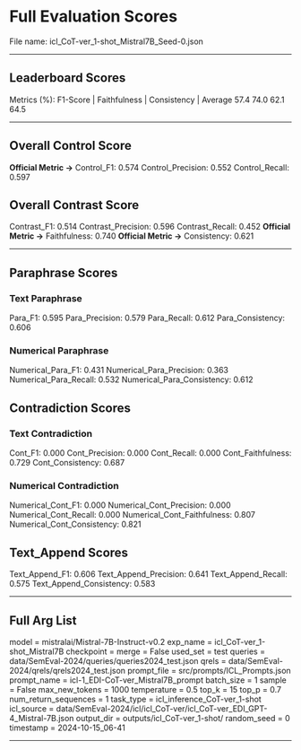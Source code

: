 # Full Evaluation Scores

File name: icl_CoT-ver_1-shot_Mistral7B_Seed-0.json


---

## Leaderboard Scores

Metrics (%): F1-Score | Faithfulness | Consistency | Average
                57.4        74.0          62.1        64.5

---

## Overall Control Score

**Official Metric ->** Control_F1: 0.574
Control_Precision: 0.552
Control_Recall: 0.597

## Overall Contrast Score

Contrast_F1: 0.514
Contrast_Precision: 0.596
Contrast_Recall: 0.452
**Official Metric ->** Faithfulness: 0.740
**Official Metric ->** Consistency: 0.621

---


## Paraphrase Scores


### Text Paraphrase

Para_F1: 0.595
Para_Precision: 0.579
Para_Recall: 0.612
Para_Consistency: 0.606


### Numerical Paraphrase

Numerical_Para_F1: 0.431
Numerical_Para_Precision: 0.363
Numerical_Para_Recall: 0.532
Numerical_Para_Consistency: 0.612


## Contradiction Scores


### Text Contradiction

Cont_F1: 0.000
Cont_Precision: 0.000
Cont_Recall: 0.000
Cont_Faithfulness: 0.729
Cont_Consistency: 0.687


### Numerical Contradiction

Numerical_Cont_F1: 0.000
Numerical_Cont_Precision: 0.000
Numerical_Cont_Recall: 0.000
Numerical_Cont_Faithfulness: 0.807
Numerical_Cont_Consistency: 0.821


## Text_Append Scores

Text_Append_F1: 0.606
Text_Append_Precision: 0.641
Text_Append_Recall: 0.575
Text_Append_Consistency: 0.583

---

## Full Arg List

model = mistralai/Mistral-7B-Instruct-v0.2
exp_name = icl_CoT-ver_1-shot_Mistral7B
checkpoint = 
merge = False
used_set = test
queries = data/SemEval-2024/queries/queries2024_test.json
qrels = data/SemEval-2024/qrels/qrels2024_test.json
prompt_file = src/prompts/ICL_Prompts.json
prompt_name = icl-1_EDI-CoT-ver_Mistral7B_prompt
batch_size = 1
sample = False
max_new_tokens = 1000
temperature = 0.5
top_k = 15
top_p = 0.7
num_return_sequences = 1
task_type = icl_inference_CoT-ver_1-shot
icl_source = data/SemEval-2024/icl/icl_CoT-ver/icl_CoT-ver_EDI_GPT-4_Mistral-7B.json
output_dir = outputs/icl_CoT-ver_1-shot/
random_seed = 0
timestamp = 2024-10-15_06-41

---

